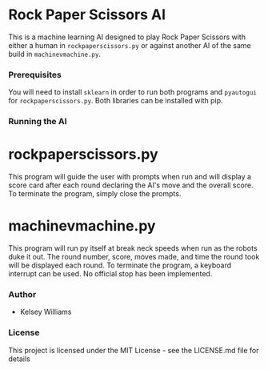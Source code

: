 # Rock Paper Scissors AI
This is a machine learning AI designed to play Rock Paper Scissors with either a human in `rockpaperscissors.py` or against another AI of the same build in `machinevmachine.py`.
### Prerequisites
You will need to install `sklearn` in order to run both programs and `pyautogui` for `rockpaperscissors.py`.  Both libraries can be installed with pip.

### Running the AI
# rockpaperscissors.py
This program will guide the user with prompts when run and will display a score card after each round declaring the AI's move and the overall score.  To terminate the program, simply close the prompts.
# machinevmachine.py
This program will run py itself at break neck speeds when run as the robots duke it out.  The round number, score, moves made, and time the round took will be displayed each round.  To terminate the program, a keyboard interrupt can be used.  No official stop has been implemented.
### Author
- Kelsey Williams

### License
This project is licensed under the MIT License - see the LICENSE.md file for details
